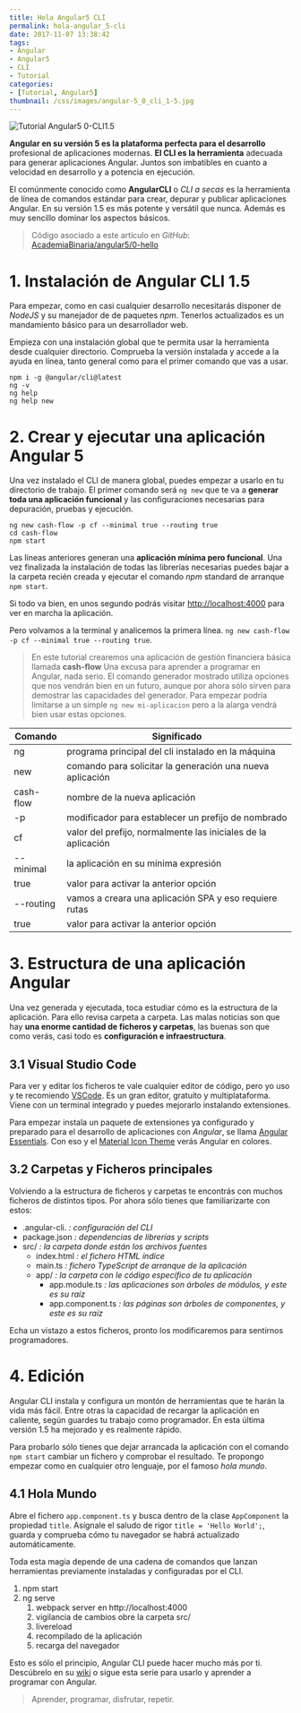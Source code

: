 ```yaml
---
title: Hola Angular5 CLI
permalink: hola-angular_5-cli
date: 2017-11-07 13:38:42
tags:  
- Angular
- Angular5
- CLI
- Tutorial
categories:
- [Tutorial, Angular5] 
thumbnail: /css/images/angular-5_0_cli_1-5.jpg
---
```

![Tutorial Angular5 0-CLI1.5](/images/tutorial-angular-5_0_cli_1-5.jpg)

**Angular en su versión 5 es la plataforma perfecta para el desarrollo** profesional de aplicaciones modernas. **El CLI es la herramienta** adecuada para generar aplicaciones Angular. Juntos son imbatibles en cuanto a velocidad en desarrollo y a potencia en ejecución.

<!-- more -->

El comúnmente conocido como **AngularCLI** o *CLI a secas* es la herramienta de línea de comandos estándar para crear, depurar y publicar aplicaciones Angular. En su versión 1.5 es más potente y versátil que nunca. Además es muy sencillo dominar los aspectos básicos.

>Código asociado a este artículo en *GitHub*: [AcademiaBinaria/angular5/0-hello](https://github.com/AcademiaBinaria/angular5/tree/master/0-hello/cash-flow) 

# 1. Instalación de Angular CLI 1.5
Para empezar, como en casi cualquier desarrollo necesitarás disponer de *NodeJS* y su manejador de de paquetes *npm*. Tenerlos actualizados es un mandamiento básico para un desarrollador web.

Empieza con una instalación global que te permita usar la herramienta desde cualquier directorio. Comprueba la versión instalada y accede a la ayuda en línea, tanto general como para el primer comando que vas a usar.

```shell
npm i -g @angular/cli@latest
ng -v
ng help
ng help new
```

# 2. Crear y ejecutar una aplicación Angular 5
Una vez instalado el CLI de manera global, puedes empezar a usarlo en tu directorio de trabajo. El primer comando será `ng new` que te va a **generar toda una aplicación funcional** y las configuraciones necesarias para depuración, pruebas y ejecución.

```shell
ng new cash-flow -p cf --minimal true --routing true 
cd cash-flow
npm start
```
Las líneas anteriores generan una **aplicación mínima pero funcional**. Una vez finalizada la instalación de todas las librerías necesarias puedes bajar a la carpeta recién creada y ejecutar el comando *npm* standard de arranque `npm start`.

Si todo va bien, en unos segundo podrás visitar [http://localhost:4000](http://localhost:4000) para ver en marcha la aplicación.

Pero volvamos a la terminal y analicemos la primera línea. `ng new cash-flow -p cf --minimal true --routing true`. 

> En este tutorial crearemos una aplicación de gestión financiera básica llamada **cash-flow** Una excusa para aprender a programar en Angular, nada serio. El comando generador mostrado utiliza opciones que nos vendrán bien en un futuro, aunque por ahora sólo sirven para demostrar las capacidades del generador. Para empezar podría limitarse a un simple `ng new mi-aplicacion` pero a la alarga vendrá bien usar estas opciones.

| Comando  | Significado |
| -------- | ----------- |
| ng  | programa principal del cli instalado en la máquina  |
| new  | comando para solicitar la generación una nueva aplicación  |
| cash-flow  | nombre de la nueva aplicación  |
| -p  | modificador para establecer un prefijo de nombrado  |
| cf  | valor del prefijo, normalmente las iniciales de la aplicación  |
| --minimal  | la aplicación en su mínima expresión   |
| true  | valor para activar la anterior opción  |
| --routing  |  vamos a creara una aplicación SPA y eso requiere rutas   |
| true  | valor para activar la anterior opción  |

# 3. Estructura de una aplicación Angular
Una vez generada y ejecutada, toca estudiar cómo es la estructura de la aplicación. Para ello revisa carpeta a carpeta. Las malas noticias son que hay **una enorme cantidad de ficheros y carpetas**, las buenas son que como verás, casi todo es **configuración e infraestructura**. 
 

## 3.1 Visual Studio Code
Para ver y editar los ficheros te vale cualquier editor de código, pero yo uso y te recomiendo [VSCode](https://code.visualstudio.com/). Es un gran editor, gratuito y multiplataforma. Viene con un terminal integrado y puedes mejorarlo instalando extensiones.

Para empezar instala un paquete de extensiones ya configurado y preparado para el desarrollo de aplicaciones con *Angular*,  se llama [Angular Essentials](https://marketplace.visualstudio.com/items?itemName=johnpapa.angular-essentials). Con eso y el [Material Icon Theme](https://marketplace.visualstudio.com/items?itemName=PKief.material-icon-theme) verás Angular en colores.

## 3.2 Carpetas y Ficheros principales
Volviendo a la estructura de ficheros y carpetas te encontrás con muchos ficheros de distintos tipos. Por ahora sólo tienes que familiarizarte con estos:

* .angular-cli.  *: configuración del CLI*
* package.json *: dependencias de librerías y scripts*
* src/ *: la carpeta donde están los archivos fuentes*
    * index.html *: el fichero HTML índice*
    * main.ts *: fichero TypeScript de arranque de la aplicación*
    * app/ *: la carpeta con le código específico de tu aplicación*
        * app.module.ts *: las aplicaciones son árboles de módulos, y este es su raíz*
        * app.component.ts *: las páginas son árboles de componentes, y este es su raíz*

Echa un vistazo a estos ficheros, pronto los modificaremos para sentirnos programadores.

# 4. Edición  
Angular CLI instala y configura un montón de herramientas que te harán la vida más fácil. Entre otras la capacidad de recargar la aplicación en caliente, según guardes tu trabajo como programador. En esta última versión 1.5 ha mejorado y es realmente rápido.

Para probarlo sólo tienes que dejar arrancada la aplicación con el comando `npm start` cambiar un fichero y comprobar el resultado. Te propongo empezar como en cualquier otro lenguaje, por el famoso *hola mundo*.

## 4.1 Hola Mundo
Abre el fichero `app.component.ts` y busca dentro de la clase `AppComponent` la propiedad `title`. Asígnale el saludo de rigor `title = 'Hello World';`, guarda y comprueba cómo tu navegador se habrá actualizado automáticamente.

Toda esta magia depende de una cadena de comandos que lanzan herramientas previamente instaladas y configuradas por el CLI.

1. npm start
2. ng serve
    1. webpack server en http://localhost:4000
    2. vigilancia de cambios obre la carpeta src/
    3. livereload
      1. recompilado de la aplicación
      2. recarga del navegador

Esto es sólo el principio, Angular CLI puede hacer mucho más por ti. Descúbrelo en su [wiki](https://github.com/angular/angular-cli/wiki) o sigue esta serie para usarlo y aprender a programar con Angular.

> Aprender, programar, disfrutar, repetir.
